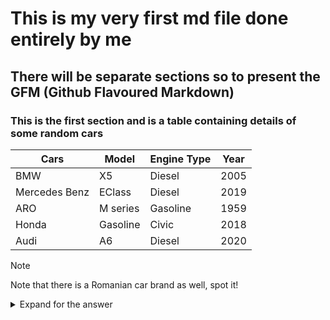 <!-- This is my very first md file -->

# This is my very first md file done entirely by me
## There will be separate sections so to present the GFM (Github Flavoured Markdown)

### This is the first section and is a table containing details of some random cars

| Cars | Model | Engine Type | Year |
| ---- | ----- | ------ | ---- |
| BMW | X5 | Diesel | 2005 |
| Mercedes Benz | EClass | Diesel | 2019 |
| ARO | M series | Gasoline | 1959 |
| Honda | Gasoline | Civic | 2018 |
| Audi | A6 | Diesel | 2020 |

> [!NOTE]
> Note that there is a Romanian car brand as well, spot it!

<details>
<summary> Expand for the answer </summary>

#### Answer:
ARO stands for *Auto România* and is a Romanian car brand from 1957.

</details>



